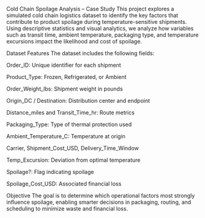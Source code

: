 Cold Chain Spoilage Analysis – Case Study
This project explores a simulated cold chain logistics dataset to identify the key factors that contribute to product spoilage during temperature-sensitive shipments. Using descriptive statistics and visual analytics, we analyze how variables such as transit time, ambient temperature, packaging type, and temperature excursions impact the likelihood and cost of spoilage.

Dataset Features
The dataset includes the following fields:

Order_ID: Unique identifier for each shipment

Product_Type: Frozen, Refrigerated, or Ambient

Order_Weight_lbs: Shipment weight in pounds

Origin_DC / Destination: Distribution center and endpoint

Distance_miles and Transit_Time_hr: Route metrics

Packaging_Type: Type of thermal protection used

Ambient_Temperature_C: Temperature at origin

Carrier, Shipment_Cost_USD, Delivery_Time_Window

Temp_Excursion: Deviation from optimal temperature

Spoilage?: Flag indicating spoilage

Spoilage_Cost_USD: Associated financial loss

Objective
The goal is to determine which operational factors most strongly influence spoilage, enabling smarter decisions in packaging, routing, and scheduling to minimize waste and financial loss.
